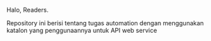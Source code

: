 Halo, Readers.

Repository ini berisi tentang tugas automation dengan menggunakan katalon yang penggunaannya untuk API web service
